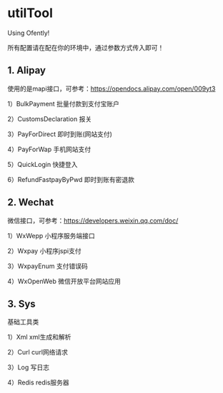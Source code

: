# utilTool
Using Ofently!

所有配置请在配在你的环境中，通过参数方式传入即可！
## 1. Alipay
使用的是mapi接口，可参考：https://opendocs.alipay.com/open/009yt3

1）BulkPayment 批量付款到支付宝账户

2）CustomsDeclaration 报关

3）PayForDirect 即时到账(网站支付)

4）PayForWap 手机网站支付

5）QuickLogin 快捷登入

6）RefundFastpayByPwd 即时到账有密退款

## 2. Wechat
微信接口，可参考：https://developers.weixin.qq.com/doc/

1）WxWepp 小程序服务端接口

2）Wxpay 小程序jspi支付

3）WxpayEnum 支付错误码

4）WxOpenWeb 微信开放平台网站应用
## 3. Sys
基础工具类

1）Xml xml生成和解析

2）Curl curl网络请求

3）Log 写日志

4）Redis redis服务器